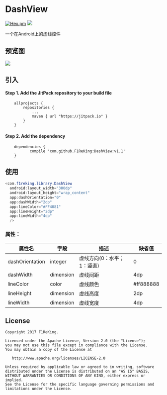 # DashView
[![Hex.pm](https://img.shields.io/hexpm/l/plug.svg)](https://github.com/F1ReKing/DashView/LICENSE)
[![](https://jitpack.io/v/F1ReKing/DashView.svg)](https://jitpack.io/#F1ReKing/DashView)   
<p>一个在Android上的虚线控件</p>

## 预览图

![](https://ws4.sinaimg.cn/large/006tNc79gy1fjq5aonenlj30a00hswf0.jpg)

## 引入
#### Step 1. Add the JitPack repository to your build file
```
	allprojects {
		repositories {
			...
			maven { url "https://jitpack.io" }
		}
	}
```

#### Step 2. Add the dependency
```
	dependencies {
	       compile 'com.github.F1ReKing:DashView:v1.1'
	}
```
## 使用
```java
<com.f1reking.library.DashView
  android:layout_width="300dp"
  android:layout_height="wrap_content"
  app:dashOrientation="0"
  app:dashWidth="2dp"
  app:lineColor="#FF4081"
  app:lineHeight="2dp"
  app:lineWidth="4dp"
  />
```
### 属性：

| 属性名 | 字段 | 描述 | 缺省值 |
|---|---|---|---|
| dashOrientation | integer | 虚线方向(0：水平；1：竖直) | 0 |
| dashWidth | dimension | 虚线间距  | 4dp |
| lineColor | color | 虚线颜色  | #ff888888 |
| lineHeight | dimension | 虚线高度  | 2dp |
| lineWidth | dimension | 虚线宽度  | 4dp |

## License

    Copyright 2017 F1ReKing. 

    Licensed under the Apache License, Version 2.0 (the "License");
    you may not use this file except in compliance with the License.
    You may obtain a copy of the License at

       http://www.apache.org/licenses/LICENSE-2.0

    Unless required by applicable law or agreed to in writing, software
    distributed under the License is distributed on an "AS IS" BASIS,
    WITHOUT WARRANTIES OR CONDITIONS OF ANY KIND, either express or implied.
    See the License for the specific language governing permissions and
    limitations under the License.

